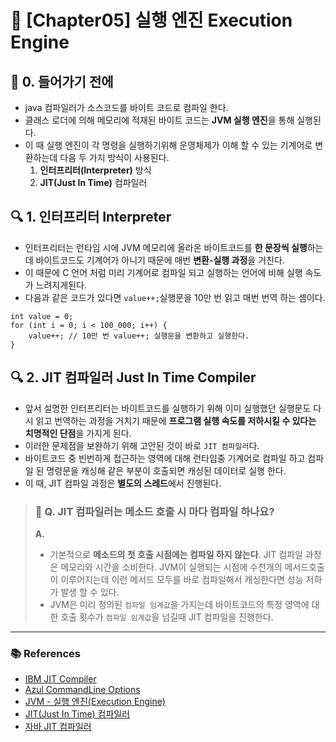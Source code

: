 # 🚀 [Chapter05] 실행 엔진 Execution Engine

## 📍 0. 들어가기 전에

- java 컴파일러가 소스코드를 바이트 코드로 컴파일 한다.
- 클래스 로더에 의해 메모리에 적재된 바이트 코드는 **JVM 실행 엔진**을 통해 실행된다.
- 이 때 실행 엔진이 각 명령을 실행하기위해 운영체제가 이해 할 수 있는 기계어로 변환하는데 다음 두 가지 방식이 사용된다.
  1. **인터프리터(Interpreter)** 방식
  2. **JIT(Just In Time)** 컴파일러
  
## 🔍 1. 인터프리터 Interpreter

- 인터프리터는 런타임 시에 JVM 메모리에 올라온 바이트코드를 **한 문장씩 실행**하는데 바이트코드도 기계어가 아니기 때문에 매번 **변환-실행 과정**을 거친다.
- 이 때문에 C 언어 처럼 미리 기계어로 컴파일 되고 실행하는 언어에 비해 실행 속도가 느려지게된다.
- 다음과 같은 코드가 있다면 `value++;`실행문을 10만 번 읽고 매번 번역 하는 셈이다.

```
int value = 0;
for (int i = 0; i < 100_000; i++) {
    value++; // 10만 번 value++; 실행문을 변환하고 실행한다.
}
```

## 🔍 2. JIT 컴파일러 Just In Time Compiler

- 앞서 설명한 인터프리터는 바이트코드를 실행하기 위해 이미 실행했던 실행문도 다시 읽고 번역하는 과정을 거치기 때문에 **프로그램 실행 속도를 저하시킬 수 있다는 치명적인 단점**을 가지게 된다.
- 이러한 문제점을 보완하기 위해 고안된 것이 바로 `JIT 컴파일러`다.
- 바이트코드 중 빈번하게 접근하는 영역에 대해 런타임중 기계어로 컴파일 하고 컴파일 된 명령문을 캐싱해 같은 부분이 호출되면 캐싱된 데이터로 실행 한다.
- 이 때, JIT 컴파일 과정은 **별도의 스레드**에서 진행된다.

> ### 🧐 Q. JIT 컴파일러는 메소드 호출 시 마다 컴파일 하나요?
> **A.**
> - 기본적으로 **메소드의 첫 호출 시점에는 컴파일 하지 않는다**. JIT 컴파일 과정은 메모리와 시간을 소비한다. JVM이 실행되는 시점에 수천개의 메서드호출이 이루어지는데 이런 메서드 모두를 바로 컴파일해서 캐싱한다면 성능 저하가 발생 할 수 있다.
> - JVM은 미리 정의된 `컴파일 임계값`을 가지는데 바이트코드의 특정 영역에 대한 호출 횟수가 `컴파일 임계값`을 넘길때 JIT 컴파일을 진행한다.

---

### 📚 References

- [IBM JIT Compiler](https://www.ibm.com/docs/en/sdk-java-technology/8?topic=reference-jit-compiler)
- [Azul CommandLine Options](https://docs.azul.com/prime/Command-Line-Options)
- [JVM - 실행 엔진(Execution Engine)](https://junhyunny.github.io/information/java/jvm-execution-engine/)
- [JIT(Just In Time) 컴파일러](https://beststar-1.tistory.com/3)
- [자바 JIT 컴파일러](https://velog.io/@youngerjesus/%EC%9E%90%EB%B0%94-JIT-%EC%BB%B4%ED%8C%8C%EC%9D%BC%EB%9F%AC#4-%EC%9E%90%EB%B0%94%EC%99%80-jit-%EC%BB%B4%ED%8C%8C%EC%9D%BC%EB%9F%AC-%EB%B2%84%EC%A0%84)
